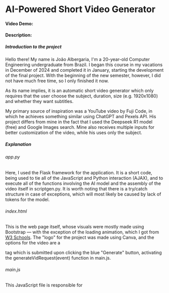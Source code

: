 # AI-Powered Short Video Generator
#### Video Demo:  <URL HERE>
#### Description:

##### Introduction to the project

Hello there! My name is João Albergaria, I'm a 20-year-old Computer Engineering undergraduate from Brazil. I began this course in my vacations in December of 2024 and completed it in January, starting the development of the final project. With the beginning of the new semester, however, I did not have much free time, so I only finished it now.

As its name implies, it is an automatic short video generator which only requires that the user choose the subject, duration, size (e.g. 1920x1080) and whether they want subtitles.

My primary source of inspiration was a YouTube video by Fuji Code, in which he achieves something similar using ChatGPT and Pexels API. His project differs from mine in the fact that I used the Deepseek R1 model (free) and Google Images search. Mine also receives multiple inputs for better customization of the video, while his uses only the subject.

##### Explanation

###### app.py

Here, I used the Flask framework for the application. It is a short code, being used to tie all of the JavaScript and Python interaction (AJAX), and to execute all of the functions involving the AI model and the assembly of the video itself in scriptgen.py.
It is worth noting that there is a try/catch structure in case of exceptions, which will most likely be caused by lack of tokens for the model.

###### index.html

This is the web page itself, whose visuals were mostly made using Bootstrap — with the exception of the loading animation, which I got from <a href="https://www.w3schools.com/howto/howto_css_loader.asp" target="_blank">W3 Schools</a>.
The "logo" for the project was made using Canva, and the options for the video are a <form> tag which is submitted upon clicking the blue "Generate" button, activating the generateVidRequest(event) function in main.js.

###### main.js

This JavaScript file is responsible for 


